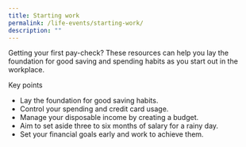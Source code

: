 ```yaml
---
title: Starting work
permalink: /life-events/starting-work/
description: ""
---
```

Getting your first pay-check? These resources can help you lay the foundation for good saving and spending habits as you start out in the workplace.

Key points

*   Lay the foundation for good saving habits.
*   Control your spending and credit card usage.
*   Manage your disposable income by creating a budget.
*   Aim to set aside three to six months of salary for a rainy day.
*   Set your financial goals early and work to achieve them.